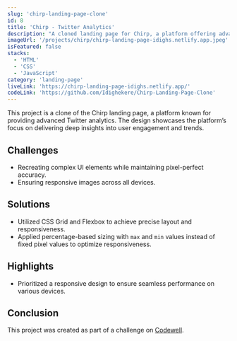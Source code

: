 ```yaml
---
slug: 'chirp-landing-page-clone'
id: 8
title: 'Chirp - Twitter Analytics'
description: "A cloned landing page for Chirp, a platform offering advanced Twitter analytics, designed to showcase insights into user engagement and trends."
imageUrl: '/projects/chirp/chirp-landing-page-idighs.netlify.app.jpeg'
isFeatured: false
stacks:
  - 'HTML'
  - 'CSS'
  - 'JavaScript'
category: 'landing-page'
liveLink: 'https://chirp-landing-page-idighs.netlify.app/'
codeLink: 'https://github.com/Idighekere/Chirp-Landing-Page-Clone'
---
```



This project is a clone of the Chirp landing page, a platform known for providing advanced Twitter analytics. The design showcases the platform’s focus on delivering deep insights into user engagement and trends.


## Challenges
- Recreating complex UI elements while maintaining pixel-perfect accuracy.
- Ensuring responsive images across all devices.

## Solutions
- Utilized CSS Grid and Flexbox to achieve precise layout and responsiveness.
- Applied percentage-based sizing with `max` and `min` values instead of fixed pixel values to optimize responsiveness.

## Highlights
- Prioritized a responsive design to ensure seamless performance on various devices.

## Conclusion
This project was created as part of a challenge on [Codewell](https://codewell.cc).
